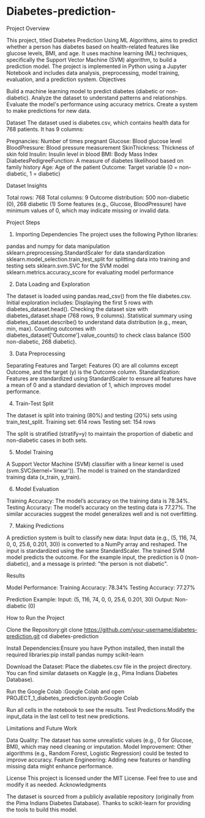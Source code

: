 # Diabetes-prediction-

Project Overview

This project, titled Diabetes Prediction Using ML Algorithms, aims to predict whether a person has diabetes based on health-related features like glucose levels, BMI, and age. It uses machine learning (ML) techniques, specifically the Support Vector Machine (SVM) algorithm, to build a prediction model. The project is implemented in Python using a Jupyter Notebook and includes data analysis, preprocessing, model training, evaluation, and a prediction system.
Objectives

Build a machine learning model to predict diabetes (diabetic or non-diabetic).
Analyze the dataset to understand patterns and relationships.
Evaluate the model's performance using accuracy metrics.
Create a system to make predictions for new data.

Dataset
The dataset used is diabetes.csv, which contains health data for 768 patients. It has 9 columns:

Pregnancies: Number of times pregnant
Glucose: Blood glucose level
BloodPressure: Blood pressure measurement
SkinThickness: Thickness of skin fold
Insulin: Insulin level in blood
BMI: Body Mass Index
DiabetesPedigreeFunction: A measure of diabetes likelihood based on family history
Age: Age of the patient
Outcome: Target variable (0 = non-diabetic, 1 = diabetic)

Dataset Insights

Total rows: 768
Total columns: 9
Outcome distribution: 500 non-diabetic (0), 268 diabetic (1)
Some features (e.g., Glucose, BloodPressure) have minimum values of 0, which may indicate missing or invalid data.

Project Steps
1. Importing Dependencies
The project uses the following Python libraries:

pandas and numpy for data manipulation
sklearn.preprocessing.StandardScaler for data standardization
sklearn.model_selection.train_test_split for splitting data into training and testing sets
sklearn.svm.SVC for the SVM model
sklearn.metrics.accuracy_score for evaluating model performance

2. Data Loading and Exploration

The dataset is loaded using pandas.read_csv() from the file diabetes.csv.
Initial exploration includes:
Displaying the first 5 rows with diabetes_dataset.head().
Checking the dataset size with diabetes_dataset.shape (768 rows, 9 columns).
Statistical summary using diabetes_dataset.describe() to understand data distribution (e.g., mean, min, max).
Counting outcomes with diabetes_dataset['Outcome'].value_counts() to check class balance (500 non-diabetic, 268 diabetic).



3. Data Preprocessing

Separating Features and Target: Features (X) are all columns except Outcome, and the target (y) is the Outcome column.
Standardization: Features are standardized using StandardScaler to ensure all features have a mean of 0 and a standard deviation of 1, which improves model performance.

4. Train-Test Split

The dataset is split into training (80%) and testing (20%) sets using train_test_split.
Training set: 614 rows
Testing set: 154 rows


The split is stratified (stratify=y) to maintain the proportion of diabetic and non-diabetic cases in both sets.

5. Model Training

A Support Vector Machine (SVM) classifier with a linear kernel is used (svm.SVC(kernel='linear')).
The model is trained on the standardized training data (x_train, y_train).

6. Model Evaluation

Training Accuracy: The model’s accuracy on the training data is 78.34%.
Testing Accuracy: The model’s accuracy on the testing data is 77.27%.
The similar accuracies suggest the model generalizes well and is not overfitting.

7. Making Predictions

A prediction system is built to classify new data:
Input data (e.g., (5, 116, 74, 0, 0, 25.6, 0.201, 30)) is converted to a NumPy array and reshaped.
The input is standardized using the same StandardScaler.
The trained SVM model predicts the outcome.
For the example input, the prediction is 0 (non-diabetic), and a message is printed: "the person is not diabetic".



Results

Model Performance:
Training Accuracy: 78.34%
Testing Accuracy: 77.27%


Prediction Example:
Input: (5, 116, 74, 0, 0, 25.6, 0.201, 30)
Output: Non-diabetic (0)



How to Run the Project

Clone the Repository:git clone https://github.com/your-username/diabetes-prediction.git
cd diabetes-prediction


Install Dependencies:Ensure you have Python installed, then install the required libraries:pip install pandas numpy scikit-learn


Download the Dataset:
Place the diabetes.csv file in the project directory. You can find similar datasets on Kaggle (e.g., Pima Indians Diabetes Database).


Run the Google Colab :Google Colab and open PROJECT_1_diabetes_prediction.ipynb:Google Colab

Run all cells in the notebook to see the results.
Test Predictions:Modify the input_data in the last cell to test new predictions.

Limitations and Future Work

Data Quality: The dataset has some unrealistic values (e.g., 0 for Glucose, BMI), which may need cleaning or imputation.
Model Improvement: Other algorithms (e.g., Random Forest, Logistic Regression) could be tested to improve accuracy.
Feature Engineering: Adding new features or handling missing data might enhance performance.

License
This project is licensed under the MIT License. Feel free to use and modify it as needed.
Acknowledgments

The dataset is sourced from a publicly available repository (originally from the Pima Indians Diabetes Database).
Thanks to scikit-learn for providing the tools to build this model.


